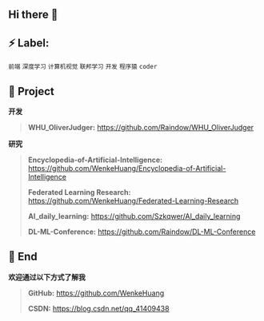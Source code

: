 ## Hi there 👋

<!--
**WenkeHuang/WenkeHuang** is a ✨ _special_ ✨ repository because its `README.md` (this file) appears on your GitHub profile.

Here are some ideas to get you started:

- 🔭 I’m currently working on ...
- 🌱 I’m currently learning ...
- 👯 I’m looking to collaborate on ...
- 🤔 I’m looking for help with ...
- 💬 Ask me about ...
- 📫 How to reach me: ...
- 😄 Pronouns: ...
- ⚡ Fun fact: ...
-->


## ⚡ Label:

`前端`  `深度学习`  `计算机视觉` `联邦学习`  `开发`  `程序猿`  `coder`

## :pushpin: Project

**开发**

> **WHU_OliverJudger:** https://github.com/Raindow/WHU_OliverJudger

**研究**

> **Encyclopedia-of-Artificial-Intelligence:** https://github.com/WenkeHuang/Encyclopedia-of-Artificial-Intelligence
>
> **Federated Learning Research:** https://github.com/WenkeHuang/Federated-Learning-Research
>
> **AI_daily_learning:** https://github.com/Szkqwer/AI_daily_learning
>
> **DL-ML-Conference:** https://github.com/Raindow/DL-ML-Conference

## 💬 End

**欢迎通过以下方式了解我**

>
> **GitHub:** https://github.com/WenkeHuang
>
> **CSDN:** https://blog.csdn.net/qq_41409438



